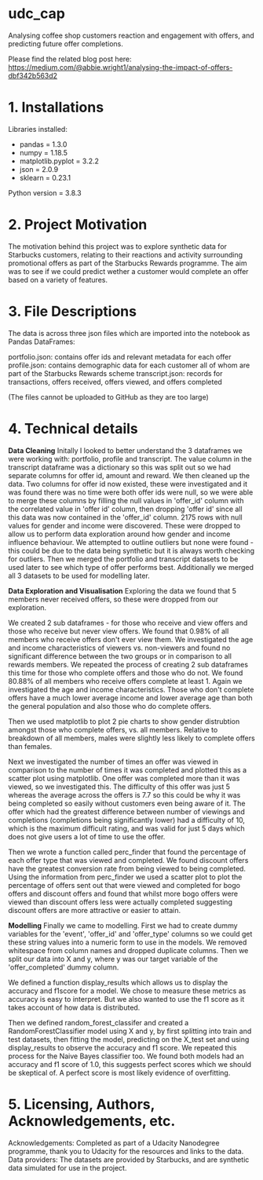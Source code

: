 # udc_cap
Analysing coffee shop customers reaction and engagement with offers, and predicting future offer completions. 

Please find the related blog post here: https://medium.com/@abbie.wright1/analysing-the-impact-of-offers-dbf342b563d2

# 1. Installations

Libraries installed:
- pandas = 1.3.0
- numpy = 1.18.5
- matplotlib.pyplot = 3.2.2
- json = 2.0.9
- sklearn = 0.23.1 

Python version = 3.8.3

# 2. Project Motivation

The motivation behind this project was to explore synthetic data for Starbucks customers, relating to their reactions and activity surrounding promotional offers as part of the Starbucks Rewards programme. The aim was to see if we could predict wether a customer would complete an offer based on a variety of features. 

# 3. File Descriptions

The data is across three json files which are imported into the notebook as Pandas DataFrames:

portfolio.json: contains offer ids and relevant metadata for each offer
profile.json: contains demographic data for each customer all of whom are part of the Starbucks Rewards scheme
transcript.json: records for transactions, offers received, offers viewed, and offers completed

(The files cannot be uploaded to GitHub as they are too large)

# 4. Technical details

**Data Cleaning**
Initally I looked to better understand the 3 dataframes we were working with: portfolio, profile and transcript. 
The value column in the transcript dataframe was a dictionary so this was split out so we had separate columns for offer id, amount and reward.
We then cleaned up the data. Two columns for offer id now existed, these were investigated and it was found there was no time were both offer ids were null, so we were able to merge these columns by filling the null values in 'offer_id' column with the correlated value in 'offer id' column, then dropping 'offer id' since all this data was now contained in the 'offer_id' column. 
2175 rows with null values for gender and income were discovered. These were dropped to allow us to perform data exploration around how gender and income influence behaviour. 
We attempted to outline outliers but none were found - this could be due to the data being synthetic but it is always worth checking for outliers. 
Then we merged the portfolio and transcript datasets to be used later to see which type of offer performs best.
Additionally we merged all 3 datasets to be used for modelling later. 

**Data Exploration and Visualisation**
Exploring the data we found that 5 members never received offers, so these were dropped from our exploration. 

We created 2 sub dataframes - for those who receive and view offers and those who receive but never view offers. We found that 0.98% of all members who receive offers don't ever view them. We investigated the age and income characteristics of viewers vs. non-viewers and found no significant difference between the two groups or in comparison to all rewards members. 
We repeated the process of creating 2 sub dataframes this time for those who complete offers and those who do not. We found 80.88% of all members who receive offers complete at least 1. Again we investigated the age and income characteristics. Those who don't complete offers have a much lower average income and lower average age than both the general population and also those who do complete offers. 

Then we used matplotlib to plot 2 pie charts to show gender distrubtion amongst those who complete offers, vs. all members. Relative to breakdown of all members, males were slightly less likely to complete offers than females.

Next we investigated the number of times an offer was viewed in comparison to the number of times it was completed and plotted this as a scatter plot using matplotlib. 
One offer was completed more than it was viewed, so we investigated this. The difficulty of this offer was just 5 whereas the average across the offers is 7.7 so this could be why it was being completed so easily without customers even being aware of it.
The offer which had the greatest difference between number of viewings and completions (completions being significantly lower) had a difficulty of 10, which is the maximum difficult rating, and was valid for just 5 days which does not give users a lot of time to use the offer.

Then we wrote a function called perc_finder that found the percentage of each offer type that was viewed and completed. We found discount offers have the greatest conversion rate from being viewed to being completed. 
Using the information from perc_finder we used a scatter plot to plot the percentage of offers sent out that were viewed and completed for bogo offers and discount offers and found that whilst more bogo offers were viewed than discount offers less were actually completed suggesting discount offers are more attractive or easier to attain. 

**Modelling**
Finally we came to modelling. First we had to create dummy variables for the 'event', 'offer_id' and 'offer_type' columns so we could get these string values into a numeric form to use in the models. 
We removed whitespace from column names and dropped duplicate columns. 
Then we split our data into X and y, where y was our target variable of the 'offer_completed' dummy column.

We defined a function display_results which allows us to display the accuracy and f1score for a model. We chose to measure these metrics as accuracy is easy to interpret. But we also wanted to use the f1 score as it takes account of how data is distributed. 

Then we defined random_forest_classifer and created a RandomForestClassifier model using X and y, by first splitting into train and test datasets, then fitting the model, predicting on the X_test set and using display_results to observe the accuracy and f1 score. We repeated this process for the Naive Bayes classifier too. We found both models had an accuracy and f1 score of 1.0, this suggests perfect scores which we should be skeptical of. A perfect score is most likely evidence of overfitting.  

# 5. Licensing, Authors, Acknowledgements, etc.
Acknowledgements: Completed as part of a Udacity Nanodegree programme, thank you to Udacity for the resources and links to the data.
Data providers: The datasets are provided by Starbucks, and are synthetic data simulated for use in the project. 
